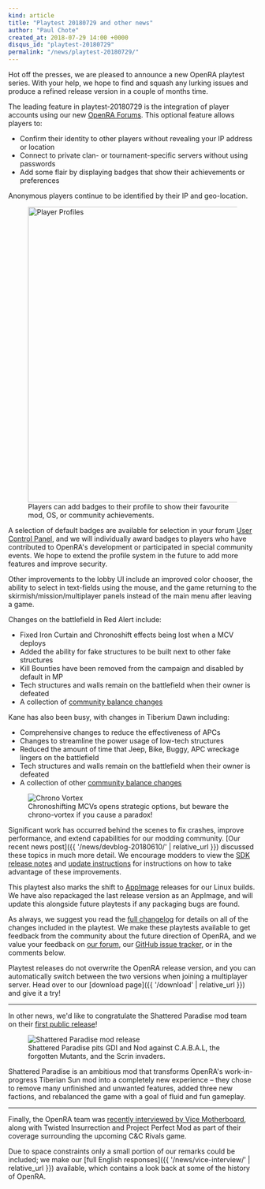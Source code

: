 ```yaml
---
kind: article
title: "Playtest 20180729 and other news"
author: "Paul Chote"
created_at: 2018-07-29 14:00 +0000
disqus_id: "playtest-20180729"
permalink: "/news/playtest-20180729/"
---
```


Hot off the presses, we are pleased to announce a new OpenRA playtest series. With your help, we hope to find and squash any lurking issues and produce a refined release version in a couple of months time.

The leading feature in playtest-20180729 is the integration of player accounts using our new [OpenRA Forums](https://forum.openra.net/). This optional feature allows players to:

* Confirm their identity to other players without revealing your IP address or location
* Connect to private clan- or tournament-specific servers without using passwords
* Add some flair by displaying badges that show their achievements or preferences

Anonymous players continue to be identified by their IP and geo-location.

<figure>
  <img src="{{ '/images/news/20180729-profiles.png' | relative_url }}" style="width: 600px" alt="Player Profiles" />
  <figcaption>Players can add badges to their profile to show their favourite mod, OS, or community achievements.</figcaption>
</figure>

A selection of default badges are available for selection in your forum [User Control Panel](https://forum.openra.net/ucp.php?i=232), and we will individually award badges to players who have contributed to OpenRA's development or participated in special community events. We hope to extend the profile system in the future to add more features and improve security.

Other improvements to the lobby UI include an improved color chooser, the ability to select in text-fields using the mouse, and the game returning to the skirmish/mission/multiplayer panels instead of the main menu after leaving a game.

Changes on the battlefield in Red Alert include:

* Fixed Iron Curtain and Chronoshift effects being lost when a MCV deploys
* Added the ability for fake structures to be built next to other fake structures
* Kill Bounties have been removed from the campaign and disabled by default in MP
* Tech structures and walls remain on the battlefield when their owner is defeated
* A collection of [community balance changes](https://github.com/OpenRA/OpenRA/wiki/Changelog#ra-balance-changes)

Kane has also been busy, with changes in Tiberium Dawn including:

* Comprehensive changes to reduce the effectiveness of APCs
* Changes to streamline the power usage of low-tech structures
* Reduced the amount of time that Jeep, Bike, Buggy, APC wreckage lingers on the battlefield
* Tech structures and walls remain on the battlefield when their owner is defeated
* A collection of other [community balance changes](https://github.com/OpenRA/OpenRA/wiki/Changelog#cnc-balance-changes)

<figure>
  <img src="{{ '/images/news/20180729-chronovortex.png' | relative_url }}" alt="Chrono Vortex" />
  <figcaption>Chronoshifting MCVs opens strategic options, but beware the chrono-vortex if you cause a paradox!</figcaption>
</figure>

Significant work has occurred behind the scenes to fix crashes, improve performance, and extend capabilities for our modding community. [Our recent news post]({{ '/news/devblog-20180610/' | relative_url }}) discussed these topics in much more detail. We encourage modders to view the [SDK release notes](https://github.com/OpenRA/OpenRAModSDK/releases/tag/20180729) and [update instructions](https://github.com/OpenRA/OpenRAModSDK/wiki/Updating-to-a-new-SDK-or-Engine-version) for instructions on how to take advantage of these improvements.

This playtest also marks the shift to [AppImage](https://github.com/OpenRA/OpenRA/wiki/Appimages) releases for our Linux builds. We have also repackaged the last release version as an AppImage, and will update this alongside future playtests if any packaging bugs are found.

As always, we suggest you read the [full changelog](https://github.com/OpenRA/OpenRA/wiki/Changelog/c4a2b3411de6c1daf521efe20ba9cbae195fb4f6) for details on all of the changes included in the playtest.
We make these playtests available to get feedback from the community about the future direction of OpenRA, and we value your feedback on [our forum](https://forum.openra.net/), our [GitHub issue tracker](https://github.com/OpenRA/OpenRA/issues), or in  the comments below.

Playtest releases do not overwrite the OpenRA release version, and you can automatically switch between the two versions when joining a multiplayer server. Head over to our [download page]({{ '/download' | relative_url }}) and give it a try!

<hr>

In other news, we'd like to congratulate the Shattered Paradise mod team on their [first public release](https://www.moddb.com/mods/shattered-paradise/news/shattered-paradise-has-been-released)!

<figure>
  <img src="{{ '/images/news/20180729-shatteredparadise.png' | relative_url }}" alt="Shattered Paradise mod release" />
  <figcaption>Shattered Paradise pits GDI and Nod against C.A.B.A.L, the forgotten Mutants, and the Scrin invaders.</figcaption>
</figure>

Shattered Paradise is an ambitious mod that transforms OpenRA's work-in-progress Tiberian Sun mod into a completely new experience &ndash; they chose to remove many unfinished and unwanted features, added three new factions, and rebalanced the game with a goal of fluid and fun gameplay.

<hr>

Finally, the OpenRA team was [recently interviewed by Vice Motherboard](https://motherboard.vice.com/de/article/gy353m/deshalb-sind-gamer-auch-nach-23-jahren-noch-von-command-and-conquer-besessen), along with Twisted Insurrection and Project Perfect Mod as part of their coverage surrounding the upcoming C&C Rivals game.

Due to space constraints only a small portion of our remarks could be included; we make our [full English responses]({{ '/news/vice-interview/' | relative_url }}) available, which contains a look back at some of the history of OpenRA.

